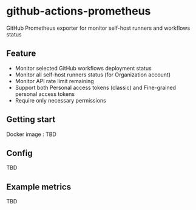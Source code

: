 # github-actions-prometheus

GitHub Prometheus exporter for monitor self-host runners and workflows status

## Feature

- Monitor selected GitHub workflows deployment status
- Monitor all self-host runners status (for Organization account)
- Monitor API rate limit remaining
- Support both Personal access tokens (classic) and Fine-grained personal access tokens
- Require only necessary permissions

## Getting start

Docker image : TBD

## Config

TBD

## Example metrics

TBD
